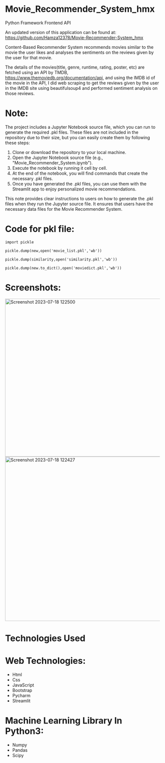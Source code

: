 # Movie_Recommender_System_hmx
Python Framework Frontend API

An updated version of this application can be found at: https://github.com/Hamza12378/Movie-Recommender-System_hmx
 
Content-Based Recommender System recommends movies similar to the movie the user likes and analyses the sentiments on the reviews given by the user for that movie.
 
The details of the movies(title, genre, runtime, rating, poster, etc) are fetched using an API by TMDB, https://www.themoviedb.org/documentation/api, and using the IMDB id of the movie in the API, I did web scraping to get the reviews given by the user in the IMDB site using beautifulsoup4 and performed sentiment analysis on those reviews.
 
# Note: 
The project includes a Jupyter Notebook source file, which you can run to generate the required .pkl files. These files are not included in the repository due to their size, but you can easily create them by following these steps:
1. Clone or download the repository to your local machine.
2. Open the Jupyter Notebook source file (e.g., "Movie_Recommender_System.ipynb").
3. Execute the notebook by running it cell by cell.
4. At the end of the notebook, you will find commands that create the necessary .pkl files.
5. Once you have generated the .pkl files, you can use them with the Streamlit app to enjoy personalized movie recommendations.


This note provides clear instructions to users on how to generate the .pkl files when they run the Jupyter source file. It ensures that users have the necessary data files for the Movie Recommender System.

# Code for pkl file:

`import pickle`

`pickle.dump(new,open('movie_list.pkl','wb'))`

`pickle.dump(similarity,open('similarity.pkl','wb'))`

`pickle.dump(new.to_dict(),open('moviedict.pkl','wb'))`

# Screenshots:

<img width="512" alt="Screenshot 2023-07-18 122500" src="https://github.com/Hamza12378/Movie-Recommender-System_hmx/assets/111439617/26d21348-424e-43cf-9b8e-cb6a9b51220a">
<img width="533" alt="Screenshot 2023-07-18 122427" src="https://github.com/Hamza12378/Movie-Recommender-System_hmx/assets/111439617/496d0b19-0a1b-4f4e-894a-d13acbaf8ad1">

# Technologies Used
# Web Technologies:

- Html
- Css
- JavaScript
- Bootstrap
- Pycharm
- Streamlit

# Machine Learning Library In Python3:

- Numpy
- Pandas
- Scipy
